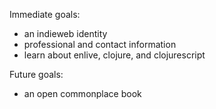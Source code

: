 Immediate goals:
* an indieweb identity
* professional and contact information
* learn about enlive, clojure, and clojurescript

Future goals:
* an open commonplace book
